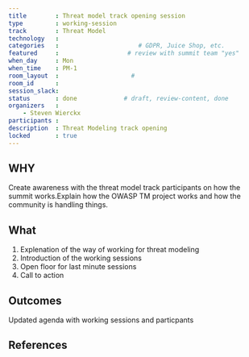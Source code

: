 ```yaml
---
title        : Threat model track opening session
type         : working-session
track        : Threat Model
technology   :
categories   :                      # GDPR, Juice Shop, etc.
featured     :                   # review with summit team "yes"
when_day     : Mon
when_time    : PM-1
room_layout  :                    #
room_id      :
session_slack:
status       : done             # draft, review-content, done
organizers   :
    - Steven Wierckx
participants :
description  : Threat Modeling track opening
locked       : true
---
```


## WHY

Create awareness with the threat model track participants on how the summit works.Explain how the OWASP TM project works and how the community is handling things.

## What

1. Explenation of the way of working for threat modeling
2. Introduction of the working sessions
3. Open floor for last minute sessions
4. Call to action

## Outcomes

Updated agenda with working sessions and particpants

## References
